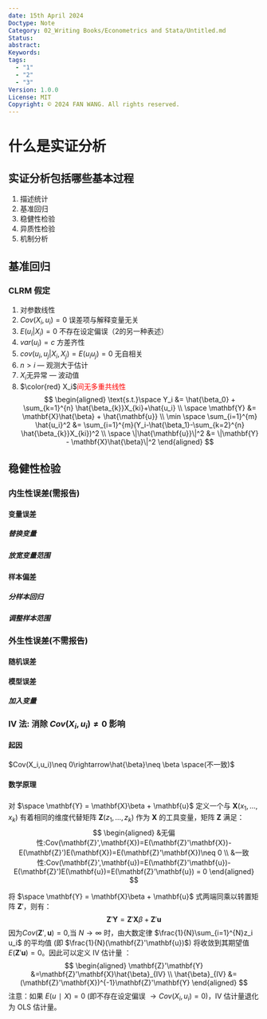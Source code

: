 ```yaml
---
date: 15th April 2024
Doctype: Note
Category: 02_Writing Books/Econometrics and Stata/Untitled.md
Status: 
abstract: 
Keywords: 
tags:
  - "1"
  - "2"
  - "3"
Version: 1.0.0
License: MIT
Copyright: © 2024 FAN WANG. All rights reserved.
---
```

# 什么是实证分析
## 实证分析包括哪些基本过程
1. 描述统计
2. 基准回归
3. 稳健性检验
4. 异质性检验
5. 机制分析

## 基准回归
### CLRM 假定
1. 对参数线性
2. $Cov(X_i,u_i)=0$  误差项与解释变量无关
3. $E(u_i|X_i)=0$  不存在设定偏误（2的另一种表述） 
4. $var(u_i)=c$  方差齐性
5. $cov(u_i,u_j|X_i,X_j)=E(u_iu_j)=0$  无自相关
6. $n > i$ — 观测大于估计
7. $X_i$无异常 — 波动值
8. $\color{red} X_i$<font color="#ff0000">间无多重共线性</font>
$$
\begin{aligned}
\text{s.t.}\space Y_i &= \hat{\beta_0} + \sum_{k=1}^{n} \hat{\beta_{k}}X_{ki}+\hat{u_i}
\\
\space \mathbf{Y} &= \mathbf{X}\hat{\beta} + \hat{\mathbf{u}}
\\
\min \space \sum_{i=1}^{m} \hat{u_i}^2 &= \sum_{i=1}^{m}(Y_i-\hat{\beta_1}-\sum_{k=2}^{n} \hat{\beta_{k}}X_{ki})^2
\\ 
\space \|\hat{\mathbf{u}}\|^2 &= \|\mathbf{Y} - \mathbf{X}\hat{\beta}\|^2
\end{aligned} 
$$
## 稳健性检验 
### 内生性误差(需报告)
#### 变量误差
##### 替换变量
##### 放宽变量范围

#### 样本偏差
##### 分样本回归
##### 调整样本范围


### 外生性误差(不需报告)
#### 随机误差
#### 模型误差
##### 加入变量







### IV 法: 消除 $Cov(X_i,u_i)\neq 0$ 影响
#### 起因
$Cov(X_i,u_i)\neq 0\rightarrow\hat{\beta}\neq \beta \space(不一致)$
#### 数学原理
##### 
对 $\space \mathbf{Y} = \mathbf{X}\beta + \mathbf{u}$ 定义一个与 $\mathbf{X}(x_1, \ldots, x_k)$ 有着相同的维度代替矩阵 $\mathbf{Z}(z_1, \ldots, z_k)$ 作为 $\mathbf{X}$ 的工具变量，矩阵 $\mathbf{Z}$ 满足：
$$
\begin{aligned}
&无偏性:Cov(\mathbf{Z}',\mathbf{X})=E(\mathbf{Z}'\mathbf{X})-E(\mathbf{Z}')E(\mathbf{X})=E(\mathbf{Z}'\mathbf{X})\neq 0
\\
&一致性:Cov(\mathbf{Z}',\mathbf{u})=E(\mathbf{Z}'\mathbf{u})-E(\mathbf{Z}')E(\mathbf{u})=E(\mathbf{Z}'\mathbf{u}) = 0
\end{aligned}
$$












将 $\space \mathbf{Y} = \mathbf{X}\beta + \mathbf{u}$ 式两端同乘以转置矩阵 $\mathbf{Z}'$，则有：
$$
\mathbf{Z}'\mathbf{Y} =\mathbf{Z}'\mathbf{X}\beta + \mathbf{Z}'\mathbf{u}
$$
因为$Cov(\mathbf{Z}',\mathbf{u})= 0$,当 $N\rightarrow\infty$ 时，由大数定律 $\frac{1}{N}\sum_{i=1}^{N}z_i u_i$ 的平均值 (即 $\frac{1}{N}(\mathbf{Z}'\mathbf{u})$) 将收敛到其期望值 $E(\mathbf{Z}'\mathbf{u})=0$。因此可以定义 IV 估计量 ：
$$
\begin{aligned}
\mathbf{Z}'\mathbf{Y} &=\mathbf{Z}'\mathbf{X}\hat{\beta}_{IV}
\\
\hat{\beta}_{IV} &= (\mathbf{Z}'\mathbf{X})^{-1}\mathbf{Z}'\mathbf{Y} 
\end{aligned}
$$
注意：如果 $E(u∣X)=0$ (即不存在设定偏误 $\rightarrow Cov(X_i,u_i)= 0$)，IV 估计量退化为 OLS 估计量。

